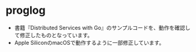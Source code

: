 # proglog

- 書籍『Distributed Services with Go』のサンプルコードを、動作を確認して修正したものとなっています。
- Apple SiliconのmacOSで動作するように一部修正しています。
